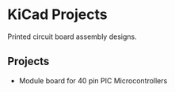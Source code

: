# KiCad Projects
Printed circuit board assembly designs.

## Projects
- Module board for 40 pin PIC Microcontrollers
